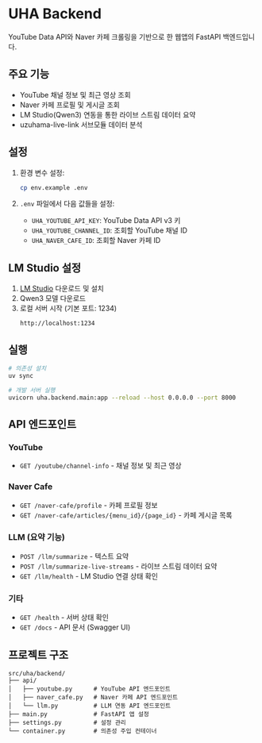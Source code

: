 # UHA Backend

YouTube Data API와 Naver 카페 크롤링을 기반으로 한 웹앱의 FastAPI 백엔드입니다.

## 주요 기능

- YouTube 채널 정보 및 최근 영상 조회
- Naver 카페 프로필 및 게시글 조회
- LM Studio(Qwen3) 연동을 통한 라이브 스트림 데이터 요약
- uzuhama-live-link 서브모듈 데이터 분석

## 설정

1. 환경 변수 설정:
   ```bash
   cp env.example .env
   ```

2. `.env` 파일에서 다음 값들을 설정:
   - `UHA_YOUTUBE_API_KEY`: YouTube Data API v3 키
   - `UHA_YOUTUBE_CHANNEL_ID`: 조회할 YouTube 채널 ID
   - `UHA_NAVER_CAFE_ID`: 조회할 Naver 카페 ID

## LM Studio 설정

1. [LM Studio](https://lmstudio.ai/) 다운로드 및 설치
2. Qwen3 모델 다운로드
3. 로컬 서버 시작 (기본 포트: 1234)
   ```
   http://localhost:1234
   ```

## 실행

```bash
# 의존성 설치
uv sync

# 개발 서버 실행
uvicorn uha.backend.main:app --reload --host 0.0.0.0 --port 8000
```

## API 엔드포인트

### YouTube
- `GET /youtube/channel-info` - 채널 정보 및 최근 영상

### Naver Cafe
- `GET /naver-cafe/profile` - 카페 프로필 정보
- `GET /naver-cafe/articles/{menu_id}/{page_id}` - 카페 게시글 목록

### LLM (요약 기능)
- `POST /llm/summarize` - 텍스트 요약
- `POST /llm/summarize-live-streams` - 라이브 스트림 데이터 요약
- `GET /llm/health` - LM Studio 연결 상태 확인

### 기타
- `GET /health` - 서버 상태 확인
- `GET /docs` - API 문서 (Swagger UI)

## 프로젝트 구조

```
src/uha/backend/
├── api/
│   ├── youtube.py      # YouTube API 엔드포인트
│   ├── naver_cafe.py   # Naver 카페 API 엔드포인트
│   └── llm.py          # LLM 연동 API 엔드포인트
├── main.py             # FastAPI 앱 설정
├── settings.py         # 설정 관리
└── container.py        # 의존성 주입 컨테이너
```